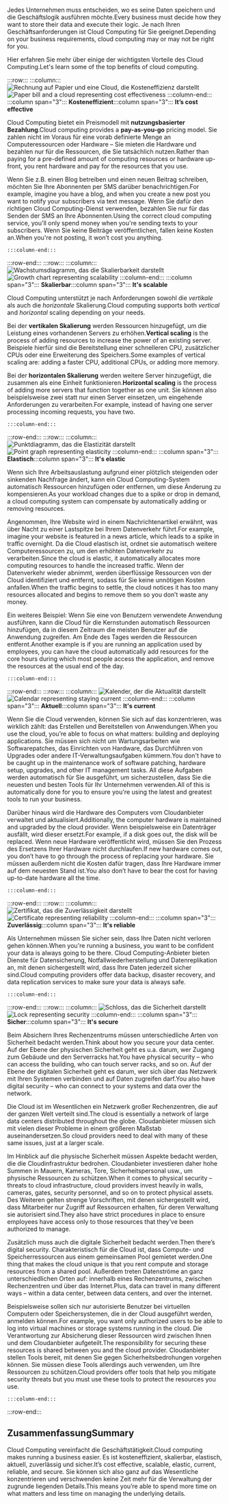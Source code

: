 <span data-ttu-id="49c2d-101">Jedes Unternehmen muss entscheiden, wo es seine Daten speichern und die Geschäftslogik ausführen möchte.</span><span class="sxs-lookup"><span data-stu-id="49c2d-101">Every business must decide how they want to store their data and execute their logic.</span></span> <span data-ttu-id="49c2d-102">Je nach Ihren Geschäftsanforderungen ist Cloud Computing für Sie geeignet.</span><span class="sxs-lookup"><span data-stu-id="49c2d-102">Depending on your business requirements, cloud computing may or may not be right for you.</span></span>

<span data-ttu-id="49c2d-103">Hier erfahren Sie mehr über einige der wichtigsten Vorteile des Cloud Computing.</span><span class="sxs-lookup"><span data-stu-id="49c2d-103">Let's learn some of the top benefits of cloud computing.</span></span>

:::row:::
    :::column:::
        <span data-ttu-id="49c2d-104">![Rechnung auf Papier und eine Cloud, die Kosteneffizienz darstellt](../media/3-cost-effective.png)</span><span class="sxs-lookup"><span data-stu-id="49c2d-104">![Paper bill and a cloud representing cost effectiveness](../media/3-cost-effective.png)</span></span>
    :::column-end:::
    <span data-ttu-id="49c2d-105">:::column span="3"::: **Kosteneffizient**</span><span class="sxs-lookup"><span data-stu-id="49c2d-105">:::column span="3"::: **It’s cost effective**</span></span>

<span data-ttu-id="49c2d-106">Cloud Computing bietet ein Preismodell mit **nutzungsbasierter Bezahlung**.</span><span class="sxs-lookup"><span data-stu-id="49c2d-106">Cloud computing provides a **pay-as-you-go** pricing model.</span></span> <span data-ttu-id="49c2d-107">Sie zahlen nicht im Voraus für eine vorab definierte Menge an Computeressourcen oder Hardware – Sie mieten die Hardware und bezahlen nur für die Ressourcen, die Sie tatsächlich nutzen.</span><span class="sxs-lookup"><span data-stu-id="49c2d-107">Rather than paying for a pre-defined amount of computing resources or hardware up-front, you rent hardware and pay for the resources that you use.</span></span>

<span data-ttu-id="49c2d-108">Wenn Sie z.B. einen Blog betreiben und einen neuen Beitrag schreiben, möchten Sie Ihre Abonnenten per SMS darüber benachrichtigen.</span><span class="sxs-lookup"><span data-stu-id="49c2d-108">For example, imagine you have a blog, and when you create a new post you want to notify your subscribers via text message.</span></span> <span data-ttu-id="49c2d-109">Wenn Sie dafür den richtigen Cloud Computing-Dienst verwenden, bezahlen Sie nur für das Senden der SMS an Ihre Abonnenten.</span><span class="sxs-lookup"><span data-stu-id="49c2d-109">Using the correct cloud computing service, you'll only spend money when you're sending texts to your subscribers.</span></span> <span data-ttu-id="49c2d-110">Wenn Sie keine Beiträge veröffentlichen, fallen keine Kosten an.</span><span class="sxs-lookup"><span data-stu-id="49c2d-110">When you're not posting, it won’t cost you anything.</span></span>

    :::column-end:::
:::row-end:::
:::row:::
    :::column:::
        <span data-ttu-id="49c2d-111">![Wachstumsdiagramm, das die Skalierbarkeit darstellt](../media/3-scalable.png)</span><span class="sxs-lookup"><span data-stu-id="49c2d-111">![Growth chart representing scalability](../media/3-scalable.png)</span></span>
    :::column-end:::
    <span data-ttu-id="49c2d-112">:::column span="3"::: **Skalierbar**</span><span class="sxs-lookup"><span data-stu-id="49c2d-112">:::column span="3"::: **It's scalable**</span></span>

<span data-ttu-id="49c2d-113">Cloud Computing unterstützt je nach Anforderungen sowohl die _vertikale_ als auch die _horizontale_ Skalierung.</span><span class="sxs-lookup"><span data-stu-id="49c2d-113">Cloud computing supports both _vertical_ and _horizontal_ scaling depending on your needs.</span></span>

<span data-ttu-id="49c2d-114">Bei der **vertikalen Skalierung** werden Ressourcen hinzugefügt, um die Leistung eines vorhandenen Servers zu erhöhen.</span><span class="sxs-lookup"><span data-stu-id="49c2d-114">**Vertical scaling** is the process of adding resources to increase the power of an existing server.</span></span> <span data-ttu-id="49c2d-115">Beispiele hierfür sind die Bereitstellung einer schnelleren CPU, zusätzlicher CPUs oder eine Erweiterung des Speichers.</span><span class="sxs-lookup"><span data-stu-id="49c2d-115">Some examples of vertical scaling are: adding a faster CPU, additional CPUs, or adding more memory.</span></span>

<span data-ttu-id="49c2d-116">Bei der **horizontalen Skalierung** werden weitere Server hinzugefügt, die zusammen als eine Einheit funktionieren.</span><span class="sxs-lookup"><span data-stu-id="49c2d-116">**Horizontal scaling** is the process of adding more servers that function together as one unit.</span></span> <span data-ttu-id="49c2d-117">Sie können also beispielsweise zwei statt nur einen Server einsetzen, um eingehende Anforderungen zu verarbeiten.</span><span class="sxs-lookup"><span data-stu-id="49c2d-117">For example, instead of having one server processing incoming requests, you have two.</span></span>

    :::column-end:::
:::row-end:::
:::row:::
    :::column:::
        <span data-ttu-id="49c2d-118">![Punktdiagramm, das die Elastizität darstellt](../media/3-elastic.png)</span><span class="sxs-lookup"><span data-stu-id="49c2d-118">![Point graph representing elasticity](../media/3-elastic.png)</span></span>
    :::column-end:::
    <span data-ttu-id="49c2d-119">:::column span="3"::: **Elastisch**</span><span class="sxs-lookup"><span data-stu-id="49c2d-119">:::column span="3"::: **It's elastic**</span></span>

<span data-ttu-id="49c2d-120">Wenn sich Ihre Arbeitsauslastung aufgrund einer plötzlich steigenden oder sinkenden Nachfrage ändert, kann ein Cloud Computing-System automatisch Ressourcen hinzufügen oder entfernen, um diese Änderung zu kompensieren.</span><span class="sxs-lookup"><span data-stu-id="49c2d-120">As your workload changes due to a spike or drop in demand, a cloud computing system can compensate by automatically adding or removing resources.</span></span>

<span data-ttu-id="49c2d-121">Angenommen, Ihre Website wird in einem Nachrichtenartikel erwähnt, was über Nacht zu einer Lastspitze bei Ihrem Datenverkehr führt.</span><span class="sxs-lookup"><span data-stu-id="49c2d-121">For example, imagine your website is featured in a news article, which leads to a spike in traffic overnight.</span></span> <span data-ttu-id="49c2d-122">Da die Cloud elastisch ist, ordnet sie automatisch weitere Computeressourcen zu, um den erhöhten Datenverkehr zu verarbeiten.</span><span class="sxs-lookup"><span data-stu-id="49c2d-122">Since the cloud is elastic, it automatically allocates more computing resources to handle the increased traffic.</span></span> <span data-ttu-id="49c2d-123">Wenn der Datenverkehr wieder abnimmt, werden überflüssige Ressourcen von der Cloud identifiziert und entfernt, sodass für Sie keine unnötigen Kosten anfallen.</span><span class="sxs-lookup"><span data-stu-id="49c2d-123">When the traffic begins to settle, the cloud notices it has too many resources allocated and begins to remove them so you don’t waste any money.</span></span>

<span data-ttu-id="49c2d-124">Ein weiteres Beispiel: Wenn Sie eine von Benutzern verwendete Anwendung ausführen, kann die Cloud für die Kernstunden automatisch Ressourcen hinzufügen, da in diesem Zeitraum die meisten Benutzer auf die Anwendung zugreifen. Am Ende des Tages werden die Ressourcen entfernt.</span><span class="sxs-lookup"><span data-stu-id="49c2d-124">Another example is if you are running an application used by employees, you can have the cloud automatically add resources for the core hours during which most people access the application, and remove the resources at the usual end of the day.</span></span>

    :::column-end:::
:::row-end:::
:::row:::
    :::column:::
        <span data-ttu-id="49c2d-125">![Kalender, der die Aktualität darstellt](../media/3-current.png)</span><span class="sxs-lookup"><span data-stu-id="49c2d-125">![Calendar representing staying current](../media/3-current.png)</span></span>
    :::column-end:::
    <span data-ttu-id="49c2d-126">:::column span="3"::: **Aktuell**</span><span class="sxs-lookup"><span data-stu-id="49c2d-126">:::column span="3"::: **It's current**</span></span>

<span data-ttu-id="49c2d-127">Wenn Sie die Cloud verwenden, können Sie sich auf das konzentrieren, was wirklich zählt: das Erstellen und Bereitstellen von Anwendungen.</span><span class="sxs-lookup"><span data-stu-id="49c2d-127">When you use the cloud, you’re able to focus on what matters: building and deploying applications.</span></span> <span data-ttu-id="49c2d-128">Sie müssen sich nicht um Wartungsarbeiten wie Softwarepatches, das Einrichten von Hardware, das Durchführen von Upgrades oder andere IT-Verwaltungsaufgaben kümmern.</span><span class="sxs-lookup"><span data-stu-id="49c2d-128">You don't have to be caught up in the maintenance work of software patching, hardware setup, upgrades, and other IT management tasks.</span></span> <span data-ttu-id="49c2d-129">All diese Aufgaben werden automatisch für Sie ausgeführt, um sicherzustellen, dass Sie die neuesten und besten Tools für Ihr Unternehmen verwenden.</span><span class="sxs-lookup"><span data-stu-id="49c2d-129">All of this is automatically done for you to ensure you're using the latest and greatest tools to run your business.</span></span>

<span data-ttu-id="49c2d-130">Darüber hinaus wird die Hardware des Computers vom Cloudanbieter verwaltet und aktualisiert.</span><span class="sxs-lookup"><span data-stu-id="49c2d-130">Additionally, the computer hardware is maintained and upgraded by the cloud provider.</span></span> <span data-ttu-id="49c2d-131">Wenn beispielsweise ein Datenträger ausfällt, wird dieser ersetzt.</span><span class="sxs-lookup"><span data-stu-id="49c2d-131">For example, if a disk goes out, the disk will be replaced.</span></span> <span data-ttu-id="49c2d-132">Wenn neue Hardware veröffentlicht wird, müssen Sie den Prozess des Ersetzens Ihrer Hardware nicht durchlaufen.</span><span class="sxs-lookup"><span data-stu-id="49c2d-132">If new hardware comes out, you don’t have to go through the process of replacing your hardware.</span></span> <span data-ttu-id="49c2d-133">Sie müssen außerdem nicht die Kosten dafür tragen, dass Ihre Hardware immer auf dem neuesten Stand ist.</span><span class="sxs-lookup"><span data-stu-id="49c2d-133">You also don’t have to bear the cost for having up-to-date hardware all the time.</span></span>

    :::column-end:::
:::row-end:::
:::row:::
    :::column:::
        <span data-ttu-id="49c2d-134">![Zertifikat, das die Zuverlässigkeit darstellt](../media/3-reliable.png)</span><span class="sxs-lookup"><span data-stu-id="49c2d-134">![Certificate representing reliability](../media/3-reliable.png)</span></span>
    :::column-end:::
    <span data-ttu-id="49c2d-135">:::column span="3"::: **Zuverlässig**</span><span class="sxs-lookup"><span data-stu-id="49c2d-135">:::column span="3"::: **It's reliable**</span></span>

<span data-ttu-id="49c2d-136">Als Unternehmen müssen Sie sicher sein, dass Ihre Daten nicht verloren gehen können.</span><span class="sxs-lookup"><span data-stu-id="49c2d-136">When you're running a business, you want to be confident your data is always going to be there.</span></span> <span data-ttu-id="49c2d-137">Cloud Computing-Anbieter bieten Dienste für Datensicherung, Notfallwiederherstellung und Datenreplikation an, mit denen sichergestellt wird, dass Ihre Daten jederzeit sicher sind.</span><span class="sxs-lookup"><span data-stu-id="49c2d-137">Cloud computing providers offer data backup, disaster recovery, and data replication services to make sure your data is always safe.</span></span>

    :::column-end:::
:::row-end:::
:::row:::
    :::column:::
        <span data-ttu-id="49c2d-138">![Schloss, das die Sicherheit darstellt](../media/3-secure.png)</span><span class="sxs-lookup"><span data-stu-id="49c2d-138">![Lock representing security](../media/3-secure.png)</span></span>
    :::column-end:::
    <span data-ttu-id="49c2d-139">:::column span="3"::: **Sicher**</span><span class="sxs-lookup"><span data-stu-id="49c2d-139">:::column span="3"::: **It's secure**</span></span>

<span data-ttu-id="49c2d-140">Beim Absichern Ihres Rechenzentrums müssen unterschiedliche Arten von Sicherheit bedacht werden.</span><span class="sxs-lookup"><span data-stu-id="49c2d-140">Think about how you secure your data center.</span></span> <span data-ttu-id="49c2d-141">Auf der Ebene der physischen Sicherheit geht es u.a. darum, wer Zugang zum Gebäude und den Serverracks hat.</span><span class="sxs-lookup"><span data-stu-id="49c2d-141">You have physical security &ndash; who can access the building, who can touch server racks, and so on.</span></span> <span data-ttu-id="49c2d-142">Auf der Ebene der digitalen Sicherheit geht es darum, wer sich über das Netzwerk mit Ihren Systemen verbinden und auf Daten zugreifen darf.</span><span class="sxs-lookup"><span data-stu-id="49c2d-142">You also have digital security &ndash; who can connect to your systems and data over the network.</span></span>

<span data-ttu-id="49c2d-143">Die Cloud ist im Wesentlichen ein Netzwerk großer Rechenzentren, die auf der ganzen Welt verteilt sind.</span><span class="sxs-lookup"><span data-stu-id="49c2d-143">The cloud is essentially a network of large data centers distributed throughout the globe.</span></span> <span data-ttu-id="49c2d-144">Cloudanbieter müssen sich mit vielen dieser Probleme in einem größeren Maßstab auseinandersetzen.</span><span class="sxs-lookup"><span data-stu-id="49c2d-144">So cloud providers need to deal with many of these same issues, just at a larger scale.</span></span>

<span data-ttu-id="49c2d-145">Im Hinblick auf die physische Sicherheit müssen Aspekte bedacht werden, die die Cloudinfrastruktur bedrohen. Cloudanbieter investieren daher hohe Summen in Mauern, Kameras, Tore, Sicherheitspersonal usw., um physische Ressourcen zu schützen.</span><span class="sxs-lookup"><span data-stu-id="49c2d-145">When it comes to physical security &ndash; threats to cloud infrastructure, cloud providers invest heavily in walls, cameras, gates, security personnel, and so on to protect physical assets.</span></span> <span data-ttu-id="49c2d-146">Des Weiteren gelten strenge Vorschriften, mit denen sichergestellt wird, dass Mitarbeiter nur Zugriff auf Ressourcen erhalten, für deren Verwaltung sie autorisiert sind.</span><span class="sxs-lookup"><span data-stu-id="49c2d-146">They also have strict procedures in place to ensure employees have access only to those resources that they’ve been authorized to manage.</span></span>

<span data-ttu-id="49c2d-147">Zusätzlich muss auch die digitale Sicherheit bedacht werden.</span><span class="sxs-lookup"><span data-stu-id="49c2d-147">Then there’s digital security.</span></span> <span data-ttu-id="49c2d-148">Charakteristisch für die Cloud ist, dass Compute- und Speicherressourcen aus einem gemeinsamen Pool gemietet werden.</span><span class="sxs-lookup"><span data-stu-id="49c2d-148">One thing that makes the cloud unique is that you rent compute and storage resources from a shared pool.</span></span> <span data-ttu-id="49c2d-149">Außerdem treten Datenströme an ganz unterschiedlichen Orten auf: innerhalb eines Rechenzentrums, zwischen Rechenzentren und über das Internet.</span><span class="sxs-lookup"><span data-stu-id="49c2d-149">Plus, data can travel in many different ways &ndash; within a data center, between data centers, and over the internet.</span></span>

<span data-ttu-id="49c2d-150">Beispielsweise sollen sich nur autorisierte Benutzer bei virtuellen Computern oder Speichersystemen, die in der Cloud ausgeführt werden, anmelden können.</span><span class="sxs-lookup"><span data-stu-id="49c2d-150">For example, you want only authorized users to be able to log into virtual machines or storage systems running in the cloud.</span></span> <span data-ttu-id="49c2d-151">Die Verantwortung zur Absicherung dieser Ressourcen wird zwischen Ihnen und dem Cloudanbieter aufgeteilt.</span><span class="sxs-lookup"><span data-stu-id="49c2d-151">The responsibility for securing these resources is shared between you and the cloud provider.</span></span> <span data-ttu-id="49c2d-152">Cloudanbieter stellen Tools bereit, mit denen Sie gegen Sicherheitsbedrohungen vorgehen können. Sie müssen diese Tools allerdings auch verwenden, um Ihre Ressourcen zu schützen.</span><span class="sxs-lookup"><span data-stu-id="49c2d-152">Cloud providers offer tools that help you mitigate security threats but you must use these tools to protect the resources you use.</span></span>

    :::column-end:::
:::row-end:::

## <a name="summary"></a><span data-ttu-id="49c2d-153">Zusammenfassung</span><span class="sxs-lookup"><span data-stu-id="49c2d-153">Summary</span></span>

<span data-ttu-id="49c2d-154">Cloud Computing vereinfacht die Geschäftstätigkeit.</span><span class="sxs-lookup"><span data-stu-id="49c2d-154">Cloud computing makes running a business easier.</span></span> <span data-ttu-id="49c2d-155">Es ist kosteneffizient, skalierbar, elastisch, aktuell, zuverlässig und sicher.</span><span class="sxs-lookup"><span data-stu-id="49c2d-155">It’s cost effective, scalable, elastic, current, reliable, and secure.</span></span> <span data-ttu-id="49c2d-156">Sie können sich also ganz auf das Wesentliche konzentrieren und verschwenden keine Zeit mehr für die Verwaltung der zugrunde liegenden Details.</span><span class="sxs-lookup"><span data-stu-id="49c2d-156">This means you’re able to spend more time on what matters and less time on managing the underlying details.</span></span>